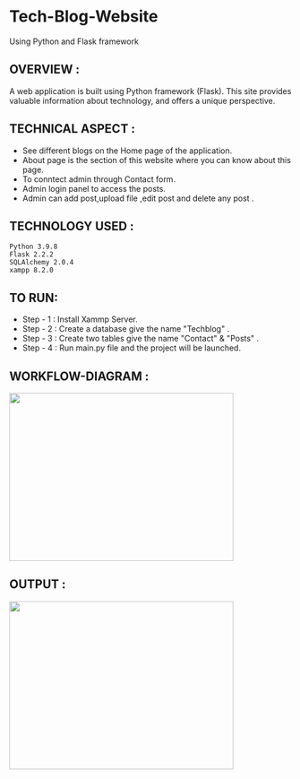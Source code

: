 # Tech-Blog-Website
Using Python and Flask framework

## OVERVIEW :
A web application is built using Python framework (Flask).
This site provides valuable  information about technology, and offers a unique perspective.

## TECHNICAL ASPECT :
- See different blogs on the Home page of the application.
- About page is the section of this website where you can know about this page.
- To conntect admin through Contact form. 
- Admin login panel to access the posts.
- Admin can add post,upload file ,edit post and delete any post . 

## TECHNOLOGY USED :
    Python 3.9.8
    Flask 2.2.2
    SQLAlchemy 2.0.4
    xampp 8.2.0
## TO RUN:
+   Step - 1 : Install Xammp Server.
+   Step - 2 : Create a database give the name "Techblog" .
+   Step - 3 : Create two tables give the name "Contact" & "Posts" .
+   Step - 4 : Run main.py file and the project will be launched.
## WORKFLOW-DIAGRAM :
<p align="left"><img src="https://user-images.githubusercontent.com/122221586/219603595-bb3c410d-f00e-472c-9a18-f29cafc56db9.jpg" width="400" height="300"></p>

## OUTPUT :
<p align="left"><img src="https://user-images.githubusercontent.com/122221586/219603698-0be9d6a5-136e-4f89-9724-769261e5e72b.jpg" width="400" height="300"></p>



